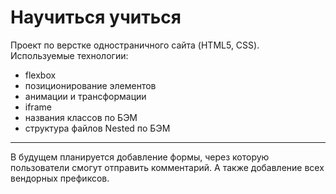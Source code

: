 # Научиться учиться

Проект по верстке одностраничного сайта (HTML5, CSS).
Используемые технологии:
* flexbox
* позиционирование элементов
* анимации и трансформации
* iframe
* названия классов по БЭМ
* структура файлов Nested по БЭМ

***
В будущем планируется добавление формы, через которую пользователи смогут отправить комментарий. А также добавление всех вендорных префиксов.
